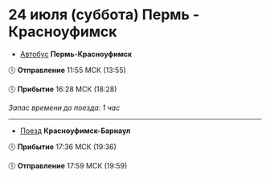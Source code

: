 # 24 июля (суббота) Пермь - Красноуфимск

* [Автобус](https://rasp.yandex.ru/thread/T_empty_3_f9635690t9650837_48?departure_from=2021-07-24+13%3A55%3A00&station_from=9635690&station_to=9650837) **Пермь-Красноуфимск**

🕔 **Отправление** 11:55 МСК (13:55)

🕔 **Прибытие** 16:28 МСК (18:28)

*Запас времени до поезда: 1 час*

***

* [Поезд](https://rasp.yandex.ru/thread/R_096N_112?departure_from=2021-07-24+19%3A59%3A00&station_from=9612412&station_to=9610483) **Красноуфимск-Барнаул**

🕔 **Прибытие** 17:36 МСК (19:36)

🕔 **Отправление** 17:59 МСК (19:59)
